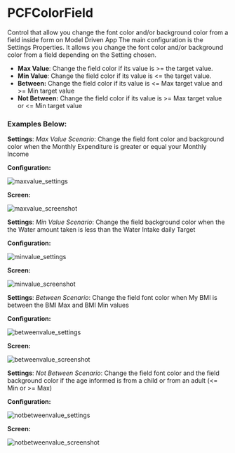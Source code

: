 # PCFColorField
Control that allow you change the font color and/or background color from a field inside form on Model Driven App
The main configuration is the Settings Properties. It allows you change the font color and/or background color from a field depending on the Setting chosen.

- **Max Value**: Change the field color if its value is >= the target value.
- **Min Value**: Change the field color if its value is <= the target value.
- **Between:** Change the field color if its value is <= Max target value and >= Min target value
- **Not Between:** Change the field color if its value is  >= Max target value or <= Min target value

### Examples Below:

**Settings**: _Max Value_
_Scenario_: Change the field font color and background color when the Monthly Expenditure is greater or equal your Monthly Income

**Configuration:**

![maxvalue_settings](https://user-images.githubusercontent.com/79730384/109370516-8cf28c00-7898-11eb-8dd1-58f7a2a7fb09.png)

**Screen:**

![maxvalue_screenshot](https://user-images.githubusercontent.com/79730384/109370525-97ad2100-7898-11eb-916b-56114060241a.png)

**Settings**: _Min Value_
_Scenario_: Change the field background color when the the Water amount taken is less than the Water Intake daily Target

**Configuration:**

![minvalue_settings](https://user-images.githubusercontent.com/79730384/109370740-87e20c80-7899-11eb-9c43-c28c86165971.png)

**Screen:**

![minvalue_screenshot](https://user-images.githubusercontent.com/79730384/109370744-8adcfd00-7899-11eb-98c2-df5b8fda4066.png)

**Settings**: _Between_
_Scenario_: Change the field font color when My BMI is between the BMI Max and BMI Min values

**Configuration:**

![betweenvalue_settings](https://user-images.githubusercontent.com/79730384/109370753-96302880-7899-11eb-8e60-e49268e0348b.png)


**Screen:**

![betweenvalue_screenshot](https://user-images.githubusercontent.com/79730384/109370754-97615580-7899-11eb-9f3c-74fb50ae19cb.png)

**Settings**: _Not Between_
_Scenario_: Change the field font color and the field background color if the age informed is from a child or from an adult (<= Min or >= Max)

**Configuration:**

![notbetweenvalue_settings](https://user-images.githubusercontent.com/79730384/109370770-a6e09e80-7899-11eb-87d4-c20530ddf29d.png)

**Screen:**

![notbetweenvalue_screenshot](https://user-images.githubusercontent.com/79730384/109370773-a811cb80-7899-11eb-8d52-ea93746156c2.png)







